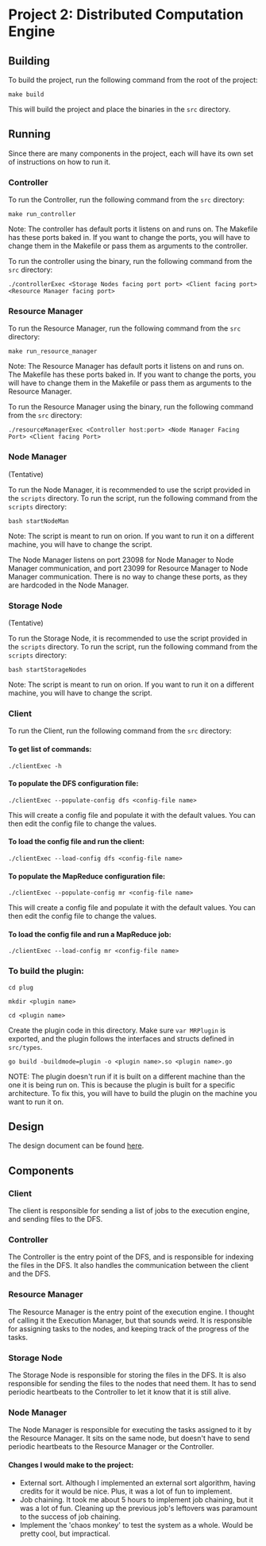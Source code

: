 # Project 2: Distributed Computation Engine



## Building
To build the project, run the following command from the root of the project:

```make build```

This will build the project and place the binaries in the ```src``` directory.

## Running
Since there are many components in the project, each will have its own set of instructions on how to run it.

### Controller
To run the Controller, run the following command from the ```src``` directory:

```make run_controller```

Note: The controller has default ports it listens on and runs on. The Makefile has these ports baked in. If you want to change the ports, you will have to change them in the Makefile or pass them as arguments to the controller.

To run the controller using the binary, run the following command from the ```src``` directory:

```./controllerExec <Storage Nodes facing port port> <Client facing port> <Resource Manager facing port>```


### Resource Manager
To run the Resource Manager, run the following command from the ```src``` directory:

```make run_resource_manager```

Note: The Resource Manager has default ports it listens on and runs on. The Makefile has these ports baked in. If you want to change the ports, you will have to change them in the Makefile or pass them as arguments to the Resource Manager.

To run the Resource Manager using the binary, run the following command from the ```src``` directory:

```./resourceManagerExec <Controller host:port> <Node Manager Facing Port> <Client facing Port>```


### Node Manager
(Tentative)

To run the Node Manager, it is recommended to use the script provided in the ```scripts``` directory. To run the script, run the following command from the ```scripts``` directory:

```bash startNodeMan```

Note: The script is meant to run on orion. If you want to run it on a different machine, you will have to change the script.

The Node Manager listens on port 23098 for Node Manager to Node Manager communication, and port 23099 for Resource Manager to Node Manager communication. 
There is no way to change these ports, as they are hardcoded in the Node Manager.

### Storage Node
(Tentative)

To run the Storage Node, it is recommended to use the script provided in the ```scripts``` directory. To run the script, run the following command from the ```scripts``` directory:

```bash startStorageNodes```


Note: The script is meant to run on orion. If you want to run it on a different machine, you will have to change the script.


### Client
To run the Client, run the following command from the ```src``` directory:

#### To get list of commands:

```./clientExec -h```

#### To populate the DFS configuration file:

```./clientExec --populate-config dfs <config-file name>```

This will create a config file and populate it with the default values. You can then edit the config file to change the values.


#### To load the config file and run the client:

```./clientExec --load-config dfs <config-file name>```


#### To populate the MapReduce configuration file:

```./clientExec --populate-config mr <config-file name>```

This will create a config file and populate it with the default values. You can then edit the config file to change the values.

#### To load the config file and run a MapReduce job:

```./clientExec --load-config mr <config-file name>```

### To build the plugin:

```cd plug```

```mkdir <plugin name>```

```cd <plugin name>```

Create the plugin code in this directory. Make sure ```var MRPlugin``` is exported, and the plugin follows the interfaces and structs defined in ```src/types```.

```go build -buildmode=plugin -o <plugin name>.so <plugin name>.go```

NOTE: The plugin doesn't run if it is built on a different machine than the one it is being run on. This is because the plugin is built for a specific architecture. To fix this, you will have to build the plugin on the machine you want to run it on.


## Design

The design document can be found [here](./CommsDesign.md).

## Components
### Client
The client is responsible for sending a list of jobs to the execution engine, and sending files to the DFS.
### Controller
The Controller is the entry point of the DFS, and is responsible for indexing the files in the DFS. It also handles the communication between the client and the DFS.
### Resource Manager
The Resource Manager is the entry point of the execution engine. I thought of calling it the Execution Manager, but that sounds weird. It is responsible for assigning tasks to the nodes, and keeping track of the progress of the tasks.
### Storage Node
The Storage Node is responsible for storing the files in the DFS. It is also responsible for sending the files to the nodes that need them. It has to send periodic heartbeats to the Controller to let it know that it is still alive.
### Node Manager
The Node Manager is responsible for executing the tasks assigned to it by the Resource Manager. It sits on the same node, but doesn't have to send periodic heartbeats to the Resource Manager or the Controller. 


#### Changes I would make to the project:
- External sort. Although I implemented an external sort algorithm, having credits for it would be nice. Plus, it was a lot of fun to implement.
- Job chaining. It took me about 5 hours to implement job chaining, but it was a lot of fun. Cleaning up the previous job's leftovers was paramount to the success of job chaining.
- Implement the 'chaos monkey' to test the system as a whole. Would be pretty cool, but impractical.
